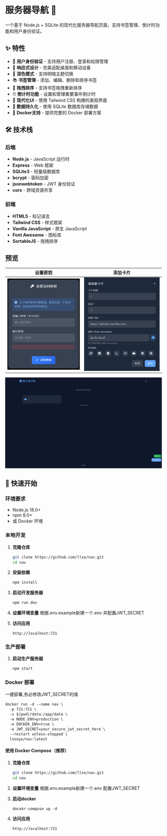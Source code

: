 # 服务器导航 🚀

一个基于 Node.js + SQLite 的现代化服务器导航页面，支持书签管理、倒计时功能和用户身份验证。

## ✨ 特性

- 🔐 **用户身份验证** - 支持用户注册、登录和权限管理
- 📱 **响应式设计** - 完美适配桌面和移动设备
- 🌙 **深色模式** - 支持明暗主题切换
- 📚 **书签管理** - 添加、编辑、删除和排序书签
- 🎯 **拖拽排序** - 支持书签拖拽重新排序
- ⏰ **倒计时功能** - 设置和管理重要事件倒计时
- 🎨 **现代化UI** - 使用 Tailwind CSS 构建的美观界面
- 💾 **数据持久化** - 使用 SQLite 数据库存储数据
- 🐳 **Docker支持** - 提供完整的 Docker 部署方案

## 🛠️ 技术栈

### 后端
- **Node.js** - JavaScript 运行时
- **Express** - Web 框架
- **SQLite3** - 轻量级数据库
- **bcrypt** - 密码加密
- **jsonwebtoken** - JWT 身份验证
- **cors** - 跨域资源共享

### 前端
- **HTML5** - 标记语言
- **Tailwind CSS** - 样式框架
- **Vanilla JavaScript** - 原生 JavaScript
- **Font Awesome** - 图标库
- **SortableJS** - 拖拽排序

## 预览


| 设置密钥 | 添加卡片 |
| -------- | ---------- |
| ![1](preview/1.png) | ![alt text](preview/2.png) |

![alt text](preview/3.png)

## 🚀 快速开始

### 环境要求

- Node.js 18.0+
- npm 8.0+
- 或 Docker 环境

### 本地开发

1. **克隆仓库**
   ```bash
   git clone https://github.com/llxo/nav.git
   cd nav
   ```

2. **安装依赖**
   ```bash
   npm install
   ```

3. **启动开发服务器**
   ```bash
   npm run dev
   ```

4. **设置环境变量**
   根据.env.example新建一个.env
   并配置JWT_SECRET

5. **访问应用**
   ```
   http://localhost:721
   ```

### 生产部署

1. **启动生产服务器**
   ```bash
   npm start
   ```

### Docker 部署
一键部署,务必修改JWT_SECRET的值
```
docker run -d --name nav \
  -p 721:721 \
  -v $(pwd)/data:/app/data \
  -e NODE_ENV=production \
  -e DOCKER_ENV=true \
  -e JWT_SECRET=your_secure_jwt_secret_here \
  --restart unless-stopped \
  lxsoyo/nav:latest
```

#### 使用 Docker Compose（推荐）

1. **克隆仓库**
   ```bash
   git clone https://github.com/llxo/nav.git
   cd nav
   ```

2. **设置环境变量**
   根据.env.example新建一个.env
   配置JWT_SECRET

3. **启动docker**
   ```
   docekr-compose up -d
   ```

4. **访问应用**
   ```
   http://localhost:721
   ```